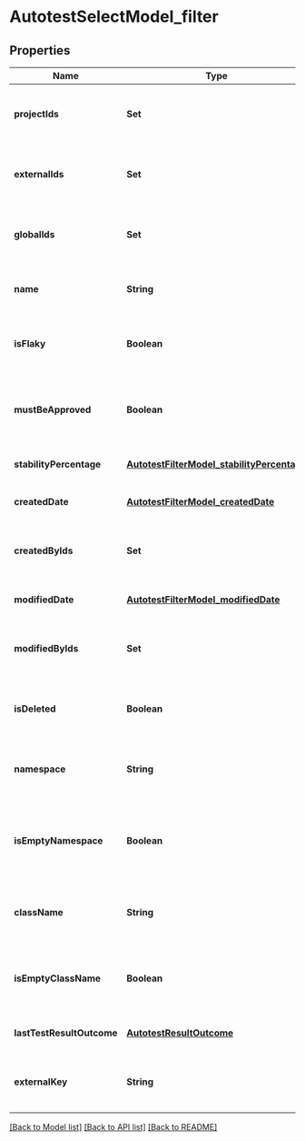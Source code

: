 # AutotestSelectModel_filter
## Properties

| Name | Type | Description | Notes |
|------------ | ------------- | ------------- | -------------|
| **projectIds** | **Set** | Specifies an autotest projects IDs to search for | [optional] [default to null] |
| **externalIds** | **Set** | Specifies an autotest external IDs to search for | [optional] [default to null] |
| **globalIds** | **Set** | Specifies an autotest global IDs to search for | [optional] [default to null] |
| **name** | **String** | Specifies an autotest name to search for | [optional] [default to null] |
| **isFlaky** | **Boolean** | Specifies an autotest flaky status to search for | [optional] [default to null] |
| **mustBeApproved** | **Boolean** | Specifies an autotest unapproved changes status to search for | [optional] [default to null] |
| **stabilityPercentage** | [**AutotestFilterModel_stabilityPercentage**](AutotestFilterModel_stabilityPercentage.md) |  | [optional] [default to null] |
| **createdDate** | [**AutotestFilterModel_createdDate**](AutotestFilterModel_createdDate.md) |  | [optional] [default to null] |
| **createdByIds** | **Set** | Specifies an autotest creator IDs to search for | [optional] [default to null] |
| **modifiedDate** | [**AutotestFilterModel_modifiedDate**](AutotestFilterModel_modifiedDate.md) |  | [optional] [default to null] |
| **modifiedByIds** | **Set** | Specifies an autotest last editor IDs to search for | [optional] [default to null] |
| **isDeleted** | **Boolean** | Specifies an autotest deleted status to search for | [optional] [default to null] |
| **namespace** | **String** | Specifies an autotest namespace to search for | [optional] [default to null] |
| **isEmptyNamespace** | **Boolean** | Specifies an autotest namespace name presence status to search for | [optional] [default to null] |
| **className** | **String** | Specifies an autotest class name to search for | [optional] [default to null] |
| **isEmptyClassName** | **Boolean** | Specifies an autotest class name presence status to search for | [optional] [default to null] |
| **lastTestResultOutcome** | [**AutotestResultOutcome**](AutotestResultOutcome.md) |  | [optional] [default to null] |
| **externalKey** | **String** | Specifies an autotest external key to search for | [optional] [default to null] |

[[Back to Model list]](../README.md#documentation-for-models) [[Back to API list]](../README.md#documentation-for-api-endpoints) [[Back to README]](../README.md)

